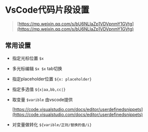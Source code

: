 # VsCode代码片段设置

> [https://mp.weixin.qq.com/s/bU6NLIaZp1VDVpnmY1GVtg](https://mp.weixin.qq.com/s/bU6NLIaZp1VDVpnmY1GVtg)

## 常用设置

+ 指定光标位置  `$x`

+ 多光标编辑 `$x $x` tab切换

+ 指定placeholder位置 `${x: placeholder}`

+ 指定多选值  `${x|aa,bb,cc|}`

+ 取变量 `$varible` 由vscode提供 

  [https://code.visualstudio.com/docs/editor/userdefinedsnippets](https://code.visualstudio.com/docs/editor/userdefinedsnippets)

+ 对变量做转化 `${varible/正则/替换的值/i}`